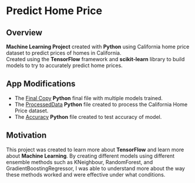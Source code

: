 # Predict Home Price

## Overview
<b>Machine Learning Project</b> created with <b>Python</b> using California home price dataset to predict prices of homes in California.</br> 
Created using the <b>TensorFlow</b> framework and <b>scikit-learn</b> library to build models to try to accurately predict home prices. 

## App Modifications
<ul>
    <li>The <a href = "PredictHomePrice/Final_copy_of_Predicting_California_Housing_Prices.ipynb">Final Copy</a> <b>Python</b> final file with multiple models trained.</li>
    <li>The <a href = "PredictHomePrice/Predicting_California_Housing_Prices.ipynb">ProcessedData</a> <b>Python</b> file created to process the California Home Price dataset.</li>
    <li>The <a href = "PredictHomePrice/accuracy.py">Accuracy</a> <b>Python</b> file created to test accuracy of model.</li>
</ul>


## Motivation
This project was created to learn more about <b>TensorFlow</b> and learn more about <b>Machine Learning</b>.
By creating different models using different ensemble methods such as KNeighbour, RandomForest, and GradientBoostingRegressor,
I was able to understand more about the way these methods worked and were effective under what conditions.

